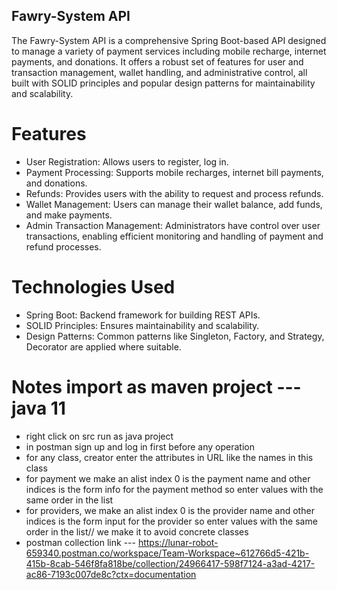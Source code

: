## Fawry-System API
The Fawry-System API is a comprehensive Spring Boot-based API designed to manage a variety of payment services including mobile recharge, internet payments, and donations. It offers a robust set of features for user and transaction management, wallet handling, and administrative control, all built with SOLID principles and popular design patterns for maintainability and scalability.

# Features
- User Registration: Allows users to register, log in.
- Payment Processing: Supports mobile recharges, internet bill payments, and donations.
- Refunds: Provides users with the ability to request and process refunds.
- Wallet Management: Users can manage their wallet balance, add funds, and make payments.
- Admin Transaction Management: Administrators have control over user transactions, enabling efficient monitoring and handling of payment and refund processes.

# Technologies Used
- Spring Boot: Backend framework for building REST APIs.
- SOLID Principles: Ensures maintainability and scalability.
- Design Patterns: Common patterns like Singleton, Factory, and Strategy, Decorator are applied where suitable.


# Notes import as maven project --- java 11
- right click on src run as java project 
- in postman sign up and log in first before any operation
- for any class, creator enter the attributes in URL like the names in this class 
- for payment we make an alist index 0 is the payment name and other indices is the form info for the payment method so enter values with the same order in the list 
- for providers, we make an alist index 0 is the provider name and other indices is the form input for the provider so enter values with the same order in the list// we make it to avoid concrete classes
- postman collection link --- https://lunar-robot-659340.postman.co/workspace/Team-Workspace~612766d5-421b-415b-8cab-546f8fa818be/collection/24966417-598f7124-a3ad-4217-ac86-7193c007de8c?ctx=documentation
